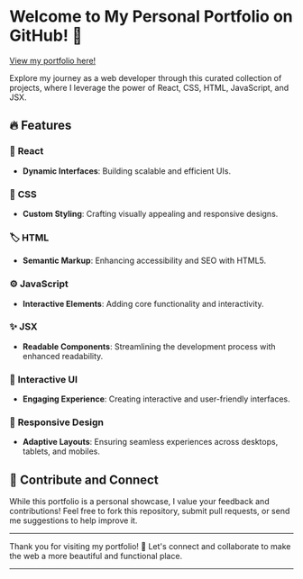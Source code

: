 # Welcome to My Personal Portfolio on GitHub! 🎉

[View my portfolio here!](https://a-djur-portfolio.vercel.app/)

Explore my journey as a web developer through this curated collection of projects, where I leverage the power of React, CSS, HTML, JavaScript, and JSX. 

## 🔥 Features

### 🚀 **React**
- **Dynamic Interfaces**: Building scalable and efficient UIs.
  
### 🎨 **CSS**
- **Custom Styling**: Crafting visually appealing and responsive designs.

### 🏷️ **HTML**
- **Semantic Markup**: Enhancing accessibility and SEO with HTML5.

### ⚙️ **JavaScript**
- **Interactive Elements**: Adding core functionality and interactivity.

### ✨ **JSX**
- **Readable Components**: Streamlining the development process with enhanced readability.

### 🌟 **Interactive UI**
- **Engaging Experience**: Creating interactive and user-friendly interfaces.

### 📱 **Responsive Design**
- **Adaptive Layouts**: Ensuring seamless experiences across desktops, tablets, and mobiles.

## 🤝 Contribute and Connect
While this portfolio is a personal showcase, I value your feedback and contributions! Feel free to fork this repository, submit pull requests, or send me suggestions to help improve it.

---

Thank you for visiting my portfolio! 🌟 Let's connect and collaborate to make the web a more beautiful and functional place.

---
